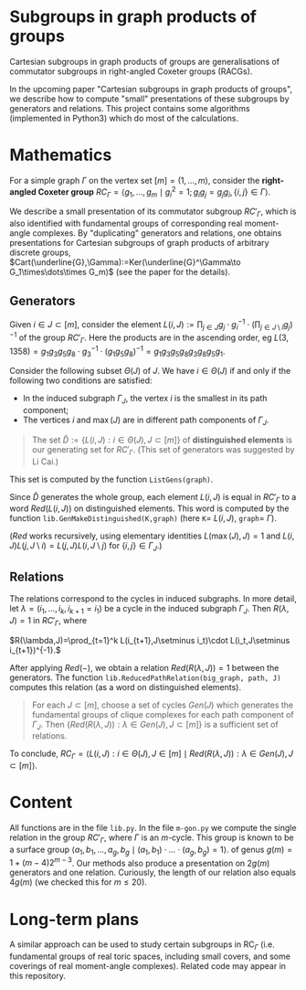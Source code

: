 # Subgroups in graph products of groups
Cartesian subgroups in graph products of groups are generalisations of commutator subgroups in right-angled Coxeter groups (RACGs).

In the upcoming paper "Cartesian subgroups in graph products of groups", we describe how to compute "small" presentations of these subgroups by generators and relations.
This project contains some algorithms (implemented in Python3) which do most of the calculations.

# Mathematics 
For a simple graph $\Gamma$ on the vertex set $[m]=(1,\dots,m)$, consider the **right-angled Coxeter group**
$RC_\Gamma=\langle g_1,\dots,g_m\mid g_i^2=1; g_ig_j=g_jg_i, \lbrace i,j\rbrace\in\Gamma\rangle.$

We describe a small presentation of its commutator subgroup $RC'_\Gamma,$ which is also identified with fundamental groups of corresponding real moment-angle complexes.
By "duplicating" generators and relations, one obtains presentations for Cartesian subgroups of graph products of arbitrary discrete groups, $Cart(\underline{G},\Gamma):=Ker(\underline{G}^\Gamma\to G_1\times\dots\times G_m)$ (see the paper for the details).

## Generators
Given $i\in J\subset[m]$, consider the element $L(i,J):=\prod_{j\in J}g_j\cdot g_i^{-1}\cdot (\prod_{j\in J\setminus i}g_j)^{-1}$ of the group $RC'_ \Gamma$. Here the products are in the ascending order, eg $L(3,1358)=g_1g_3g_5g_8\cdot g_3^{-1}\cdot (g_1g_5g_8)^{-1} = g_1g_3g_5g_8g_3g_8g_5g_1$. 

Consider the following subset $\Theta(J)$ of $J$. We have $i\in\Theta(J)$ if and only if the following two conditions are satisfied:
* In the induced subgraph $\Gamma_J$, the vertex $i$ is the smallest in its path component;
* The vertices $i$ and $\max(J)$ are in different path components of $\Gamma_J$.

>The set $\widehat{D}:=\lbrace L(i,J):i\in\Theta(J),J\subset[m]\rbrace$ of **distinguished elements** is our generating set for $RC'_\Gamma$. (This set of generators was suggested by Li Cai.)

This set is computed by the function `ListGens(graph)`.

Since $\widehat{D}$ generates the whole group, each element $L(i,J)$ is equal in $RC'_\Gamma$ to a word $Red(L(i,J))$ on distinguished elements. This word is computed by the function `lib.GenMakeDistinguished(K,graph)` (here `K`= $L(i,J)$, `graph`= $\Gamma$).

($Red$ works recursively, using elementary identities $L(\max(J),J)=1$ and $L(i,J)L(j,J\setminus i)=L(j,J)L(i,J\setminus j)$ for $\lbrace i,j\rbrace\in\Gamma_J$.)

## Relations
The relations correspond to the cycles in induced subgraphs. In more detail, let $\lambda=(i_1,\dots,i_k,i_{k+1}=i_1)$ be a cycle in the induced subgraph $\Gamma_J$. Then $R(\lambda,J)=1$ in $RC'_\Gamma$, where

$R(\lambda,J)=\prod_{t=1}^k L(i_{t+1},J\setminus i_t)\cdot L(i_t,J\setminus i_{t+1})^{-1}.$

After applying $Red(-)$, we obtain a relation $Red(R(\lambda,J))=1$ between the generators. The function `lib.ReducedPathRelation(big_graph, path, J)` computes this relation (as a word on distinguished elements).

>For each $J\subset[m]$, choose a set of cycles $Gen(J)$ which generates the fundamental groups of clique complexes for each path component of $\Gamma_J$. Then $\lbrace Red(R(\lambda,J)):\lambda\in Gen(J),J\subset[m]\rbrace$ is a sufficient set of relations.

To conclude, $RC_\Gamma =\langle L(i,J):i\in\Theta(J),J\in[m]\mid Red(R(\lambda,J)):\lambda\in Gen(J),J\subset[m]\rangle.$

# Content

All functions are in the file `lib.py`. In the file `m-gon.py` we compute the single relation in the group $RC'_ \Gamma$, where $\Gamma$ is an $m$-cycle. This group is known to be a surface group $\langle a_1,b_1,\dots,a_ g,b_ g\mid (a_1,b_1)\cdot\dots\cdot (a_g,b_g)=1\rangle.$ of genus $g(m)=1+(m-4)2^{m-3}$. Our methods also produce a presentation on $2g(m)$ generators and one relation. Curiously, the length of our relation also equals $4g(m)$ (we checked this for $m\leq 20$).

# Long-term plans
A similar approach can be used to study certain subgroups in $\mathrm{RC}_\Gamma$ (i.e. fundamental groups of real toric spaces, including small covers, and some coverings of real moment-angle complexes).
Related code may appear in this repository.

